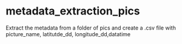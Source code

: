 # metadata_extraction_pics
Extract the metadata from a folder of pics and create a .csv file with picture_name, latitutde_dd, longitude_dd,datatime
